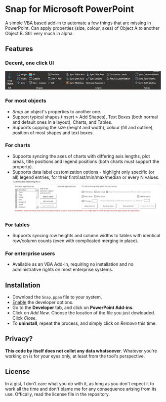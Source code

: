 # Snap for Microsoft PowerPoint
A simple VBA based add-in to automate a few things that are missing in PowerPoint. Can apply properties (size, colour, axes) of Object A to another Object B. Still very much in alpha.

## Features

### Decent, one click UI
![SnapUI](https://raw.githubusercontent.com/avimallu/PowerPointSnap/master/Screenshots/SnapScreenshot.JPG)

### For most objects
* *Snap* an object's properties to another one.
* Support typical shapes (Insert > Add Shapes), Text Boxes (both normal and default ones in a layout), Charts, and Tables.
* Supports copying the size (height and width), colour (fill and outline), position of most shapes and text boxes.

### For charts
* Supports syncing the axes of charts with differing axis lengths, plot areas, title positions and legend positions (both charts must support the property).
* Supports data label customization options - highlight only specific (or all) legend entries, for their first/last/min/max/median or every N values.
![DataLabelsUI](https://raw.githubusercontent.com/avimallu/PowerPointSnap/master/Screenshots/DataLabelsScreenshot.JPG)

### For tables
* Supports syncing row heights and column widths to tables with identical row/column counts (even with complicated merging in place).

### For enterprise users
* Available as an VBA Add-in, requiring no installation and no administrative rights on most enterprise systems.

## Installation
* Download the `Snap.ppam` file to your system.
* [Enable](https://support.microsoft.com/en-us/office/show-the-developer-tab-e1192344-5e56-4d45-931b-e5fd9bea2d45) the developer options.
* Go to the **Developer** tab, and click on **PowerPoint Add-ins**.
* Click on *Add New*. Choose the location of the file you just dowloaded. Click *Close*.
* To **uninstall**, repeat the process, and simply click on *Remove* this time.

## Privacy?
**This code by itself does not collet any data whatsoever**. Whatever you're working on is for your eyes only, at least from the tool's perspective.

## License
In a gist, I don't care what you do with it, as long as you don't expect it to work all the time and don't blame me for any consequence arising from its use. Offically, read the license file in the repository.
